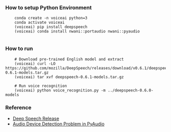 
### How to setup Python Environment  

```  
    conda create -n voiceai python=3  
    conda activate voiceai  
    (voiceai) pip install deepspeech  
    (voiceai) conda install nwani::portaudio nwani::pyaudio  
 
```  
### How to run   

```  
    # Download pre-trained English model and extract
    (voiceai) curl -LO https://github.com/mozilla/DeepSpeech/releases/download/v0.6.1/deepspeech-0.6.1-models.tar.gz
    (voiceai) tar xvf deepspeech-0.6.1-models.tar.gz

    # Run voice recognition 
    (voiceai) python voice_recognition.py -m ../deepspeech-0.6.0-models  
```  


### Reference  

- [Deep Speech Release](https://github.com/mozilla/DeepSpeech/releases/)  
- [Audio Device Detection Problem in PyAudio](https://stackoverflow.com/questions/47640188/pyaudio-cant-detect-sound-devices)  
